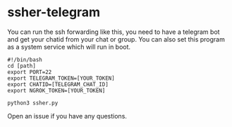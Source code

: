 # ssher-telegram

You can run the ssh forwarding like this, you need to have a telegram bot and get your chatid from your chat or group. You can also set this program as a system service which will run in boot. 

```
#!/bin/bash
cd [path]
export PORT=22
export TELEGRAM_TOKEN=[YOUR_TOKEN]
export CHATID=[TELEGRAM_CHAT_ID]
export NGROK_TOKEN=[YOUR_TOKEN]

python3 ssher.py
```

Open an issue if you have any questions.
